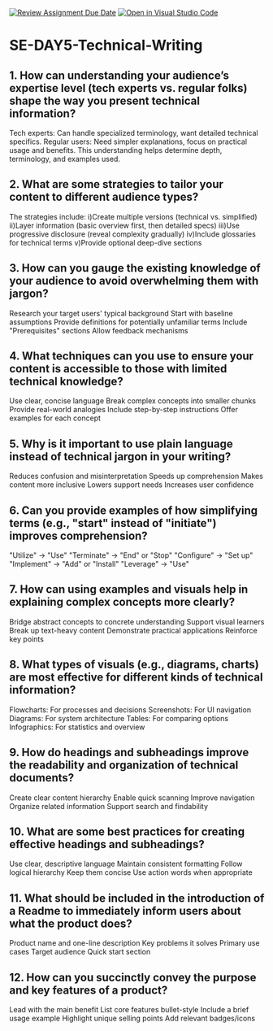 [![Review Assignment Due Date](https://classroom.github.com/assets/deadline-readme-button-22041afd0340ce965d47ae6ef1cefeee28c7c493a6346c4f15d667ab976d596c.svg)](https://classroom.github.com/a/zsAR-pyY)
[![Open in Visual Studio Code](https://classroom.github.com/assets/open-in-vscode-2e0aaae1b6195c2367325f4f02e2d04e9abb55f0b24a779b69b11b9e10269abc.svg)](https://classroom.github.com/online_ide?assignment_repo_id=17150441&assignment_repo_type=AssignmentRepo)
# SE-DAY5-Technical-Writing
## 1. How can understanding your audience’s expertise level (tech experts vs. regular folks) shape the way you present technical information?
Tech experts: Can handle specialized terminology, want detailed technical specifics.
Regular users: Need simpler explanations, focus on practical usage and benefits.
This understanding helps determine depth, terminology, and examples used.

## 2. What are some strategies to tailor your content to different audience types?
The strategies include:
i)Create multiple versions (technical vs. simplified)
ii)Layer information (basic overview first, then detailed specs)
iii)Use progressive disclosure (reveal complexity gradually)
iv)Include glossaries for technical terms
v)Provide optional deep-dive sections
## 3. How can you gauge the existing knowledge of your audience to avoid overwhelming them with jargon?
Research your target users' typical background
Start with baseline assumptions
Provide definitions for potentially unfamiliar terms
Include "Prerequisites" sections
Allow feedback mechanisms

## 4. What techniques can you use to ensure your content is accessible to those with limited technical knowledge?
Use clear, concise language
Break complex concepts into smaller chunks
Provide real-world analogies
Include step-by-step instructions
Offer examples for each concept

## 5. Why is it important to use plain language instead of technical jargon in your writing?
Reduces confusion and misinterpretation
Speeds up comprehension
Makes content more inclusive
Lowers support needs
Increases user confidence

## 6. Can you provide examples of how simplifying terms (e.g., "start" instead of "initiate") improves comprehension?
"Utilize" → "Use"
"Terminate" → "End" or "Stop"
"Configure" → "Set up"
"Implement" → "Add" or "Install"
"Leverage" → "Use"

## 7. How can using examples and visuals help in explaining complex concepts more clearly?
Bridge abstract concepts to concrete understanding
Support visual learners
Break up text-heavy content
Demonstrate practical applications
Reinforce key points

## 8. What types of visuals (e.g., diagrams, charts) are most effective for different kinds of technical information?
Flowcharts: For processes and decisions
Screenshots: For UI navigation
Diagrams: For system architecture
Tables: For comparing options
Infographics: For statistics and overview

## 9. How do headings and subheadings improve the readability and organization of technical documents?
Create clear content hierarchy
Enable quick scanning
Improve navigation
Organize related information
Support search and findability

## 10. What are some best practices for creating effective headings and subheadings?
Use clear, descriptive language
Maintain consistent formatting
Follow logical hierarchy
Keep them concise
Use action words when appropriate

## 11. What should be included in the introduction of a Readme to immediately inform users about what the product does?
Product name and one-line description
Key problems it solves
Primary use cases
Target audience
Quick start section

## 12. How can you succinctly convey the purpose and key features of a product?
Lead with the main benefit
List core features bullet-style
Include a brief usage example
Highlight unique selling points
Add relevant badges/icons
